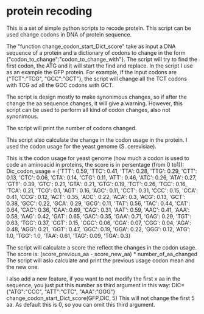 # protein recoding
This is a set of simple python scripts to recode protein. This script can be used change codons in DNA of protein sequence.

The "function change_codon_start_Dict_score" take as input a DNA sequence of a protein and a dictionary of codons to change in the form {"codon_to_change":"codon_to_change_with"}.
The script will try to find the first codon, the ATG and it will start the find and replace.
In the script I use as an  example the GFP protein.
For example, if the input codons are {"TCT":"TCG", "GCC":"GCT"}, the script will change all the TCT codons with TCG ad all the GCC codons with GCT.

The script is design mostly to make synonimous changes, so if after the change the aa sequence changes, it will give a warning. However, this script can be used to perform all kind of codon changes, also not synonimous.

The script will print the number of codons changed.

This script also calculate the change in the codon usage in the protein. I used the codon usage for the yeast genome (S. cerevisiae).

This is the codon usage for yeast genome (how much a codon is used to code an aminoacid in proteins, the score is in persentage (from 0 to1)):
Dic_codon_usage = {'TTT': 0.59, 'TTC': 0.41, 'TTA': 0.28, 'TTG': 0.29, 'CTT': 0.13, 'CTC': 0.06, 'CTA': 0.14,
                        'CTG': 0.11, 'ATT': 0.46, 'ATC': 0.26, 'ATA': 0.27, 'GTT': 0.39, 'GTC': 0.21, 'GTA': 0.21,
                        'GTG': 0.19, 'TCT': 0.26, 'TCC': 0.16, 'TCA': 0.21, 'TCG': 0.1, 'AGT': 0.16, 'AGC': 0.11,
                        'CCT': 0.31, 'CCC': 0.15, 'CCA': 0.41, 'CCG': 0.12, 'ACT': 0.35, 'ACC': 0.22, 'ACA': 0.3,
                        'ACG': 0.13, 'GCT': 0.38, 'GCC': 0.22, 'GCA': 0.29, 'GCG': 0.11, 'TAT': 0.56, 'TAC': 0.44,
                        'CAT': 0.64, 'CAC': 0.36, 'CAA': 0.69, 'CAG': 0.31, 'AAT': 0.59, 'AAC': 0.41, 'AAA': 0.58,
                        'AAG': 0.42, 'GAT': 0.65, 'GAC': 0.35, 'GAA': 0.71, 'GAG': 0.29, 'TGT': 0.63, 'TGC': 0.37,
                        'CGT': 0.15, 'CGC': 0.06, 'CGA': 0.07, 'CGG': 0.04, 'AGA': 0.48, 'AGG': 0.21, 'GGT': 0.47,
                        'GGC': 0.19, 'GGA': 0.22, 'GGG': 0.12, 'ATG': 1.0, 'TGG': 1.0, 'TAA': 0.61, 'TAG': 0.09, 'TGA': 0.3}

The script will calculate a score the reflect the changes in the codon usage. The score is: (score_previous_aa - score_new_aa) * number_of_aa_changed
The script will aslo calculate and print the previous usage codon mean and the new one.


I also add a new feature, if you want to not modify the first x aa in the sequence, you just put this number as third argument in this way:
DIC= {"ATG":"CCC", "ATT":"CTC", "AAA":"GGG"}
change_codon_start_Dict_score(GFP,DIC, 5)
This will not change the first 5 aa. As default this is 0, so you can omit this third argument.
                     
